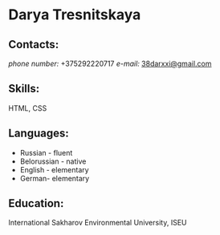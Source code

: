 # Darya Tresnitskaya
## Contacts:
*phone number:* +375292220717
*e-mail:* 38darxxi@gmail.com
## Skills:
HTML, CSS
## Languages:
* Russian - fluent
* Belorussian - native
* English - elementary
* German- elementary
## Education:
International Sakharov Environmental University, ISEU
